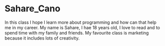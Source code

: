 # Sahare_Cano 
In this class I hope I learn more about programming and how can that help me in my career. 
My name is Sahare, I hae 18 years old, I love to read and to spend time with my family and friends. My favourite class is marketing because it includes lots of creativity. 
